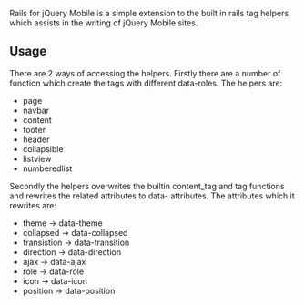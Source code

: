 Rails for jQuery Mobile is a simple extension to the built in rails tag helpers which 
assists in the writing of jQuery Mobile sites. 

## Usage ##

There are 2 ways of accessing the helpers. Firstly there are a number of function which create the tags with different
data-roles. The helpers are:
* page
* navbar
* content
* footer
* header
* collapsible
* listview
* numberedlist


Secondly the helpers overwrites the builtin content_tag and tag functions and rewrites the related attributes to data-
attributes. The attributes which it rewrites are:
 * theme -> data-theme
 * collapsed -> data-collapsed
 * transistion -> data-transition
 * direction -> data-direction
 * ajax -> data-ajax
 * role -> data-role
 * icon -> data-icon
 * position -> data-position
